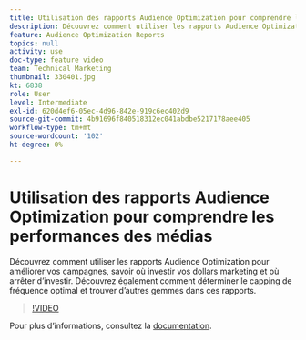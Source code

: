```yaml
---
title: Utilisation des rapports Audience Optimization pour comprendre les performances des médias
description: Découvrez comment utiliser les rapports Audience Optimization pour améliorer vos campagnes, savoir où investir vos dollars marketing et où arrêter d’investir. Découvrez également comment déterminer le capping de fréquence optimal et trouver d’autres gemmes dans ces rapports.
feature: Audience Optimization Reports
topics: null
activity: use
doc-type: feature video
team: Technical Marketing
thumbnail: 330401.jpg
kt: 6838
role: User
level: Intermediate
exl-id: 620d4ef6-05ec-4d96-842e-919c6ec402d9
source-git-commit: 4b91696f840518312ec041abdbe5217178aee405
workflow-type: tm+mt
source-wordcount: '102'
ht-degree: 0%

---
```


# Utilisation des rapports Audience Optimization pour comprendre les performances des médias

Découvrez comment utiliser les rapports Audience Optimization pour améliorer vos campagnes, savoir où investir vos dollars marketing et où arrêter d’investir. Découvrez également comment déterminer le capping de fréquence optimal et trouver d’autres gemmes dans ces rapports.

>[!VIDEO](https://video.tv.adobe.com/v/330401/?quality=12&learn=on)

Pour plus d’informations, consultez la [documentation](https://experienceleague.adobe.com/docs/audience-manager/user-guide/reporting/audience-optimization-reports/audience-optimization-reports.html?lang=fr#reporting).
